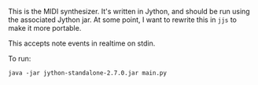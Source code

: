 This is the MIDI synthesizer. It's written in Jython, and should be run using
the associated Jython jar. At some point, I want to rewrite this in `jjs` to
make it more portable.

This accepts note events in realtime on stdin.

To run:

`java -jar jython-standalone-2.7.0.jar main.py`
